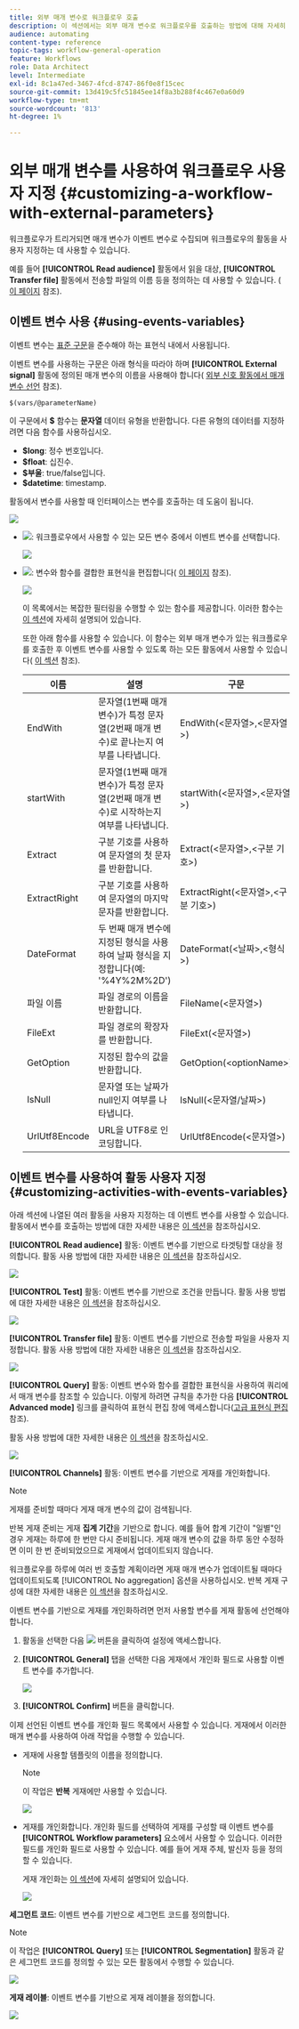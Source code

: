 ```yaml
---
title: 외부 매개 변수로 워크플로우 호출
description: 이 섹션에서는 외부 매개 변수로 워크플로우를 호출하는 방법에 대해 자세히 설명합니다.
audience: automating
content-type: reference
topic-tags: workflow-general-operation
feature: Workflows
role: Data Architect
level: Intermediate
exl-id: 8c1a47ed-3467-4fcd-8747-86f0e8f15cec
source-git-commit: 13d419c5fc51845ee14f8a3b288f4c467e0a60d9
workflow-type: tm+mt
source-wordcount: '813'
ht-degree: 1%

---
```


# 외부 매개 변수를 사용하여 워크플로우 사용자 지정 {#customizing-a-workflow-with-external-parameters}

워크플로우가 트리거되면 매개 변수가 이벤트 변수로 수집되며 워크플로우의 활동을 사용자 지정하는 데 사용할 수 있습니다.

예를 들어 **[!UICONTROL Read audience]** 활동에서 읽을 대상, **[!UICONTROL Transfer file]** 활동에서 전송할 파일의 이름 등을 정의하는 데 사용할 수 있습니다. ( [이 페이지](../../automating/using/customizing-workflow-external-parameters.md) 참조).

## 이벤트 변수 사용 {#using-events-variables}

이벤트 변수는 [표준 구문](../../automating/using/advanced-expression-editing.md#standard-syntax)을 준수해야 하는 표현식 내에서 사용됩니다.

이벤트 변수를 사용하는 구문은 아래 형식을 따라야 하며 **[!UICONTROL External signal]** 활동에 정의된 매개 변수의 이름을 사용해야 합니다( [외부 신호 활동에서 매개 변수 선언](../../automating/using/declaring-parameters-external-signal.md) 참조).

```
$(vars/@parameterName)
```

이 구문에서 **$** 함수는 **문자열** 데이터 유형을 반환합니다. 다른 유형의 데이터를 지정하려면 다음 함수를 사용하십시오.

* **$long**: 정수 번호입니다.
* **$float**: 십진수.
* **$부울**: true/false입니다.
* **$datetime**: timestamp.

활동에서 변수를 사용할 때 인터페이스는 변수를 호출하는 데 도움이 됩니다.

![](assets/extsignal_callparameter.png)

* ![](assets/extsignal_picker.png): 워크플로우에서 사용할 수 있는 모든 변수 중에서 이벤트 변수를 선택합니다.

   ![](assets/wkf_test_activity_variables.png)

* ![](assets/extsignal_expression_editor.png): 변수와 함수를 결합한 표현식을 편집합니다( [이 페이지](../../automating/using/advanced-expression-editing.md) 참조).

   ![](assets/wkf_test_activity_variables_expression.png)

   이 목록에서는 복잡한 필터링을 수행할 수 있는 함수를 제공합니다. 이러한 함수는 [이 섹션](../../automating/using/list-of-functions.md)에 자세히 설명되어 있습니다.

   또한 아래 함수를 사용할 수 있습니다. 이 함수는 외부 매개 변수가 있는 워크플로우를 호출한 후 이벤트 변수를 사용할 수 있도록 하는 모든 활동에서 사용할 수 있습니다( [이 섹션](../../automating/using/customizing-workflow-external-parameters.md#customizing-activities-with-events-variables) 참조).

   | 이름 | 설명 | 구문 |
   | ---------|----------|---------|
   | EndWith | 문자열(1번째 매개 변수)가 특정 문자열(2번째 매개 변수)로 끝나는지 여부를 나타냅니다. | EndWith(&lt;문자열>,&lt;문자열>) |
   | startWith | 문자열(1번째 매개 변수)가 특정 문자열(2번째 매개 변수)로 시작하는지 여부를 나타냅니다. | startWith(&lt;문자열>,&lt;문자열>) |
   | Extract | 구분 기호를 사용하여 문자열의 첫 문자를 반환합니다. | Extract(&lt;문자열>,&lt;구분 기호>) |
   | ExtractRight | 구분 기호를 사용하여 문자열의 마지막 문자를 반환합니다. | ExtractRight(&lt;문자열>,&lt;구분 기호>) |
   | DateFormat | 두 번째 매개 변수에 지정된 형식을 사용하여 날짜 형식을 지정합니다(예:  &#39;%4Y%2M%2D&#39;) | DateFormat(&lt;날짜>,&lt;형식>) |
   | 파일 이름 | 파일 경로의 이름을 반환합니다. | FileName(&lt;문자열>) |
   | FileExt | 파일 경로의 확장자를 반환합니다. | FileExt(&lt;문자열>) |
   | GetOption | 지정된 함수의 값을 반환합니다. | GetOption(&lt;optionName>) |
   | IsNull | 문자열 또는 날짜가 null인지 여부를 나타냅니다. | IsNull(&lt;문자열/날짜>) |
   | UrlUtf8Encode | URL을 UTF8로 인코딩합니다. | UrlUtf8Encode(&lt;문자열>) |

## 이벤트 변수를 사용하여 활동 사용자 지정 {#customizing-activities-with-events-variables}

아래 섹션에 나열된 여러 활동을 사용자 지정하는 데 이벤트 변수를 사용할 수 있습니다. 활동에서 변수를 호출하는 방법에 대한 자세한 내용은 [이 섹션](../../automating/using/customizing-workflow-external-parameters.md#using-events-variables)을 참조하십시오.

**[!UICONTROL Read audience]** 활동: 이벤트 변수를 기반으로 타겟팅할 대상을 정의합니다. 활동 사용 방법에 대한 자세한 내용은 [이 섹션](../../automating/using/read-audience.md)을 참조하십시오.

![](assets/extsignal_activities_audience.png)

**[!UICONTROL Test]** 활동: 이벤트 변수를 기반으로 조건을 만듭니다. 활동 사용 방법에 대한 자세한 내용은 [이 섹션](../../automating/using/test.md)을 참조하십시오.

![](assets/extsignal_activities_test.png)

**[!UICONTROL Transfer file]** 활동: 이벤트 변수를 기반으로 전송할 파일을 사용자 지정합니다. 활동 사용 방법에 대한 자세한 내용은 [이 섹션](../../automating/using/transfer-file.md)을 참조하십시오.

![](assets/extsignal_activities_transfer.png)

**[!UICONTROL Query]** 활동: 이벤트 변수와 함수를 결합한 표현식을 사용하여 쿼리에서 매개 변수를 참조할 수 있습니다. 이렇게 하려면 규칙을 추가한 다음 **[!UICONTROL Advanced mode]** 링크를 클릭하여 표현식 편집 창에 액세스합니다([고급 표현식 편집](../../automating/using/advanced-expression-editing.md) 참조).

활동 사용 방법에 대한 자세한 내용은 [이 섹션](../../automating/using/query.md)을 참조하십시오.

![](assets/extsignal_activities_query.png)

**[!UICONTROL Channels]** 활동: 이벤트 변수를 기반으로 게재를 개인화합니다.

>[!NOTE]
>
>게재를 준비할 때마다 게재 매개 변수의 값이 검색됩니다.
>
>반복 게재 준비는 게재 **집계 기간**&#x200B;을 기반으로 합니다. 예를 들어 합계 기간이 &quot;일별&quot;인 경우 게재는 하루에 한 번만 다시 준비됩니다. 게재 매개 변수의 값을 하루 동안 수정하면 이미 한 번 준비되었으므로 게재에서 업데이트되지 않습니다.
>
>워크플로우를 하루에 여러 번 호출할 계획이라면 게재 매개 변수가 업데이트될 때마다 업데이트되도록 [!UICONTROL No aggregation] 옵션을 사용하십시오. 반복 게재 구성에 대한 자세한 내용은 [이 섹션](/help/automating/using/email-delivery.md#configuration)을 참조하십시오.

이벤트 변수를 기반으로 게재를 개인화하려면 먼저 사용할 변수를 게재 활동에 선언해야 합니다.

1. 활동을 선택한 다음 ![](assets/dlv_activity_params-24px.png) 버튼을 클릭하여 설정에 액세스합니다.
1. **[!UICONTROL General]** 탭을 선택한 다음 게재에서 개인화 필드로 사용할 이벤트 변수를 추가합니다.

   ![](assets/extsignal_activities_delivery.png)

1. **[!UICONTROL Confirm]** 버튼을 클릭합니다.

이제 선언된 이벤트 변수를 개인화 필드 목록에서 사용할 수 있습니다. 게재에서 이러한 매개 변수를 사용하여 아래 작업을 수행할 수 있습니다.

* 게재에 사용할 템플릿의 이름을 정의합니다.

   >[!NOTE]
   >
   >이 작업은 **반복** 게재에만 사용할 수 있습니다.

   ![](assets/extsignal_activities_template.png)

* 게재를 개인화합니다. 개인화 필드를 선택하여 게재를 구성할 때 이벤트 변수를 **[!UICONTROL Workflow parameters]** 요소에서 사용할 수 있습니다. 이러한 필드를 개인화 필드로 사용할 수 있습니다. 예를 들어 게재 주체, 발신자 등을 정의할 수 있습니다.

   게재 개인화는 [이 섹션](../../designing/using/personalization.md)에 자세히 설명되어 있습니다.

   ![](assets/extsignal_activities_perso.png)

**세그먼트 코드**: 이벤트 변수를 기반으로 세그먼트 코드를 정의합니다.

>[!NOTE]
>
>이 작업은 **[!UICONTROL Query]** 또는 **[!UICONTROL Segmentation]** 활동과 같은 세그먼트 코드를 정의할 수 있는 모든 활동에서 수행할 수 있습니다.

![](assets/extsignal_activities_segment.png)

**게재 레이블**: 이벤트 변수를 기반으로 게재 레이블을 정의합니다.

![](assets/extsignal_activities_label.png)
